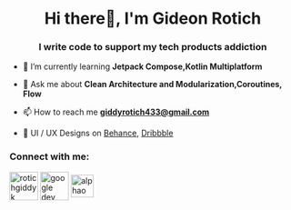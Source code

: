 <h1 align="center">Hi there👋, I'm Gideon Rotich</h1>

<h3 align="center">I write code to support my tech products addiction </h3>

- 🌱 I’m currently learning **Jetpack Compose,Kotlin Multiplatform**

- 💬 Ask me about **Clean Architecture and Modularization,Coroutines, Flow**

- 📫 How to reach me **giddyrotich433@gmail.com**

- 🎨 UI / UX Designs on <a href="https://www.behance.net/624fdac5">Behance</a>, <a href="https://dribbble.com/GiddyRotich"> Dribbble</a> 

<h3 align="left">Connect with me:</h3>
<p align="left">
<a href="https://twitter.com/rotichgiddyk" target="blank"><img align="center" src="https://raw.githubusercontent.com/rahuldkjain/github-profile-readme-generator/master/src/images/icons/Social/twitter.svg" alt="rotichgiddyk" height="50" width="50" /></a>
<a href="https://developers.google.com/profile/u/Gideonrotich"><img align="center" src="https://img.icons8.com/color/50/google-logo.png" alt="google dev profile" height="50" width="50"/></a>
<a href="https://www.linkedin.com/in/gideon-rotich-3761a61b3" target="blank"><img align="center" src="https://raw.githubusercontent.com/rahuldkjain/github-profile-readme-generator/master/src/images/icons/Social/linked-in-alt.svg" alt="alphaomondi" height="40" width="40" /></a>
</p>
